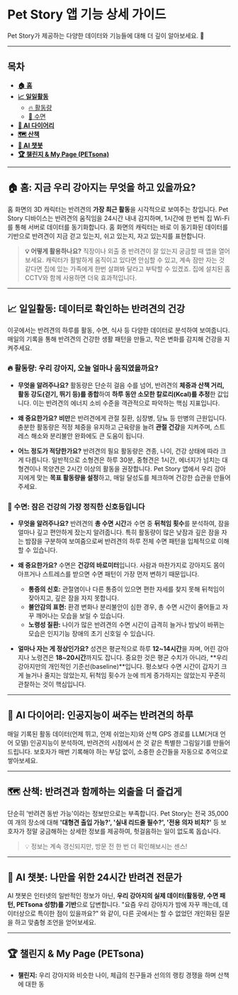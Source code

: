 # Pet Story 앱 기능 상세 가이드

Pet Story가 제공하는 다양한 데이터와 기능들에 대해 더 깊이 알아보세요. 🐾

---

## 목차

* [**🏠 홈**](#-홈-지금-우리-강아지는-무엇을-하고-있을까요)
* [**📈 일일활동**](#-일일활동-데이터로-확인하는-반려견의-건강)
    * [🔥 활동량](#-활동량-우리-강아지-오늘-얼마나-움직였을까요)
    * [🌙 수면](#-수면-잠은-건강의-가장-정직한-신호등입니다)
* [**📖 AI 다이어리**](#-ai-다이어리-인공지능이-써주는-반려견의-하루)
* [**🗺️ 산책**](#-산책-반려견과-함께하는-외출을-더-즐겁게)
* [**💬 AI 챗봇**](#-ai-챗봇-나만을-위한-24시간-반려견-전문가)
* [**🏆 챌린지 & My Page (PETsona)**](#-챌린지--my-page-petsona)

---

## **🏠 홈: 지금 우리 강아지는 무엇을 하고 있을까요?**

홈 화면의 3D 캐릭터는 반려견의 **가장 최근 활동**을 시각적으로 보여주는 창입니다. Pet Story 디바이스는 반려견의 움직임을 24시간 내내 감지하며, 1시간에 한 번씩 집 Wi-Fi를 통해 서버로 데이터를 동기화합니다. 홈 화면의 캐릭터는 바로 이 동기화된 데이터를 기반으로 반려견이 지금 걷고 있는지, 쉬고 있는지, 자고 있는지를 표현합니다.

> **💡 어떻게 활용하나요?**
> 직장이나 외출 중 반려견이 잘 있는지 궁금할 때 앱을 열어보세요. 캐릭터가 활발하게 움직이고 있다면 안심할 수 있고, 계속 잠만 자는 것 같다면 집에 있는 가족에게 한번 살펴봐 달라고 부탁할 수 있겠죠. 집에 설치된 홈 CCTV와 함께 사용하면 더욱 효과적입니다.

---

## **📈 일일활동: 데이터로 확인하는 반려견의 건강**

이곳에서는 반려견의 하루를 활동, 수면, 식사 등 다양한 데이터로 분석하여 보여줍니다. 매일의 기록을 통해 반려견의 건강한 생활 패턴을 만들고, 작은 변화를 감지해 건강을 지켜주세요.

### **🔥 활동량: 우리 강아지, 오늘 얼마나 움직였을까요?**

* **무엇을 알려주나요?**
    활동량은 단순히 걸음 수를 넘어, 반려견의 **체중과 산책 거리, 활동 강도(걷기, 뛰기 등)를 종합**하여 **하루 동안 소모한 칼로리(Kcal)를 추정**한 값입니다. 이는 반려견의 에너지 소비 수준을 객관적으로 파악하는 핵심 지표입니다.

* **왜 중요한가요?**
    **비만**은 반려견에게 관절 질환, 심장병, 당뇨 등 만병의 근원입니다. 충분한 활동량은 적정 체중을 유지하고 근육량을 늘려 **관절 건강**을 지켜주며, 스트레스 해소와 분리불안 완화에도 큰 도움이 됩니다.

* **어느 정도가 적당한가요?**
    반려견의 필요 활동량은 견종, 나이, 건강 상태에 따라 크게 다릅니다. 일반적으로 소형견은 하루 30분, 중형견은 1시간, 에너지가 넘치는 대형견이나 목양견은 2시간 이상의 활동을 권장합니다. Pet Story 앱에서 우리 강아지에게 맞는 **목표 활동량을 설정**하고, 매일 달성도를 체크하며 건강한 습관을 만들어주세요.

### **🌙 수면: 잠은 건강의 가장 정직한 신호등입니다**

* **무엇을 알려주나요?**
    반려견의 **총 수면 시간**과 수면 중 **뒤척임 횟수**를 분석하여, 잠을 얼마나 깊고 편안하게 잤는지 알려줍니다. 특히 활동량이 많은 낮잠과 깊은 잠을 자는 밤잠을 구분하여 보여줌으로써 반려견의 하루 전체 수면 패턴을 입체적으로 이해할 수 있습니다.

* **왜 중요한가요?**
    수면은 **건강의 바로미터**입니다. 사람과 마찬가지로 강아지도 몸이 아프거나 스트레스를 받으면 수면 패턴이 가장 먼저 변하기 때문입니다.
    * **통증의 신호:** 관절염이나 다른 통증이 있으면 편한 자세를 찾지 못해 뒤척임이 잦아지고, 깊은 잠을 자지 못합니다.
    * **불안감의 표현:** 환경 변화나 분리불안이 심한 경우, 총 수면 시간이 줄어들고 자꾸 깨어나는 모습을 보일 수 있습니다.
    * **노령성 질환:** 나이가 많은 반려견의 수면 시간이 급격히 늘거나 밤낮이 바뀌는 모습은 인지기능 장애의 초기 신호일 수 있습니다.

* **얼마나 자는 게 정상인가요?**
    성견은 평균적으로 하루 **12~14시간**을 자며, 어린 강아지나 노령견은 **18~20시간**까지도 잡니다. 중요한 것은 평균 수치가 아니라, **우리 강아지만의 개인적인 기준선(baseline)**입니다. 평소보다 수면 시간이 갑자기 크게 늘거나 줄지는 않았는지, 뒤척임 횟수가 눈에 띄게 증가하지는 않았는지 꾸준히 관찰하는 것이 핵심입니다.

---

## **📖 AI 다이어리: 인공지능이 써주는 반려견의 하루**

매일 기록된 활동 데이터(언제 뛰고, 언제 쉬었는지)와 산책 GPS 경로를 LLM(거대 언어 모델) 인공지능이 분석하여, 반려견의 시점에서 쓴 것 같은 특별한 그림일기를 만들어 드립니다. 보호자가 매번 기록해야 하는 부담 없이, 소중한 순간들을 자동으로 추억으로 쌓아보세요.

---

## **🗺️ 산책: 반려견과 함께하는 외출을 더 즐겁게**

단순히 '반려견 동반 가능'이라는 정보만으로는 부족합니다. Pet Story는 전국 35,000여 개의 장소에 대해 **'대형견 출입 가능?', '실내 리드줄 필수?', '전용 의자 비치?'** 등 보호자가 정말 궁금해하는 상세한 정보를 제공하여, 헛걸음하는 일이 없도록 돕습니다.

> 💡 정보는 계속 갱신되지만, 방문 전 한 번 더 확인해보시는 센스!

---

## **💬 AI 챗봇: 나만을 위한 24시간 반려견 전문가**

AI 챗봇은 인터넷의 일반적인 정보가 아닌, **우리 강아지의 실제 데이터(활동량, 수면 패턴, PETsona 성향)를 기반**으로 답변합니다. "요즘 우리 강아지가 밤에 자꾸 깨는데, 데이터상으로 특이한 점이 있을까요?" 와 같이, 다른 곳에서는 할 수 없었던 개인화된 질문을 하고 맞춤형 조언을 얻어보세요.

---

## **🏆 챌린지 & My Page (PETsona)**

* **챌린지:** 우리 강아지와 비슷한 나이, 체급의 친구들과 선의의 랭킹 경쟁을 하며 산책에 대한 동
